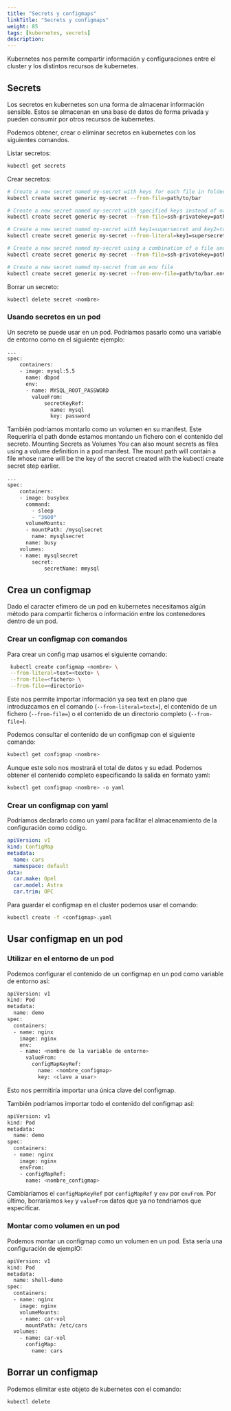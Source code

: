 ```yaml
---
title: "Secrets y configmaps"
linkTitle: "Secrets y configmaps"
weight: 85
tags: [kubernetes, secrets]
description:  
---
```


Kubernetes nos permite compartir información y configuraciones entre el cluster y los distintos recursos de kubernetes.

## Secrets
Los secretos en kubernetes son una forma de almacenar información sensible. Estos se almacenan en una base de datos de forma privada y pueden consumir por otros recursos de kubernetes.

Podemos obtener, crear o eliminar secretos en kubernetes con los siguientes comandos.

Listar secretos:
``` bash
kubectl get secrets
```

Crear secretos:
``` bash
# Create a new secret named my-secret with keys for each file in folder bar
kubectl create secret generic my-secret --from-file=path/to/bar

# Create a new secret named my-secret with specified keys instead of names on disk
kubectl create secret generic my-secret --from-file=ssh-privatekey=path/to/id_rsa --from-file=ssh-publickey=path/to/id_rsa.pub

# Create a new secret named my-secret with key1=supersecret and key2=topsecret
kubectl create secret generic my-secret --from-literal=key1=supersecret --from-literal=key2=topsecret

# Create a new secret named my-secret using a combination of a file and a literal
kubectl create secret generic my-secret --from-file=ssh-privatekey=path/to/id_rsa --from-literal=passphrase=topsecret

# Create a new secret named my-secret from an env file
kubectl create secret generic my-secret --from-env-file=path/to/bar.env
```

Borrar un secreto:
``` bash
kubectl delete secret <nombre>
```

### Usando secretos en un pod
Un secreto se puede usar en un pod. Podríamos pasarlo como una variable de entorno como en el siguiente ejemplo:
```bash
...
spec:
    containers:
    - image: mysql:5.5
      name: dbpod
      env:
      - name: MYSQL_ROOT_PASSWORD
        valueFrom:
            secretKeyRef:
              name: mysql
              key: password 
```


También podríamos montarlo como un volumen en su manifest. Este Requeriría el path donde estamos montando un fichero con el contenido del secreto.
Mounting Secrets as Volumes
You can also mount secrets as files using a volume definition in a pod manifest. The mount path will contain a file whose name will be the key of the secret created with the kubectl create secret step earlier.
``` bash
...
spec:
    containers:
    - image: busybox
      command:
        - sleep
        - "3600"
      volumeMounts:
      - mountPath: /mysqlsecret
        name: mysqlsecret
      name: busy
    volumes:
    - name: mysqlsecret
        secret:
            secretName: mmysql
```

## Crea un configmap
Dado el caracter efímero de un pod en kubernetes necesitamos algún método para compartir ficheros o información entre los contenedores dentro de un pod.

### Crear un configmap con comandos
Para crear un config map usamos el siguiente comando:
``` bash
 kubectl create configmap <nombre> \
 --from-literal=text=<texto> \
 --from-file=<fichero> \
 --from-file=<directorio>
 ```
Este nos permite importar información ya sea text en plano que introduzcamos en el comando (`--from-literal=text=`), el contenido de un fichero (`--from-file=`) o el contenido de un directorio completo (`--from-file=`).


Podemos consultar el contenido de un configmap con el siguiente comando:
``` bash
kubectl get configmap <nombre>
```

Aunque este solo nos mostrará el total de datos y su edad. Podemos obtener el contenido completo especificando la salida en formato yaml:
``` bash
kubectl get configmap <nombre> -o yaml
```

### Crear un configmap con yaml
Podríamos declararlo como un yaml para facilitar el almacenamiento de la configuración como código.
``` yaml
apiVersion: v1
kind: ConfigMap
metadata:
  name: cars
  namespace: default
data:
  car.make: Opel 
  car.model: Astra 
  car.trim: OPC
```

Para guardar el configmap en el cluster podemos usar el comando:
```bash
kubectl create -f <configmap>.yaml
```


## Usar configmap en un pod

### Utilizar en el entorno de un pod
Podemos configurar el contenido de un configmap en un pod como variable de entorno así:
```bash
apiVersion: v1
kind: Pod
metadata:
  name: demo 
spec:
  containers:
  - name: nginx
    image: nginx
    env:
    - name: <nombre de la variable de entorno> 
      valueFrom:
        configMapKeyRef:
          name: <nombre_configmap> 
          key: <clave a usar> 
```
Esto nos permitiría importar una única clave del configmap.

También podríamos importar todo el contenido del configmap así:
```bash
apiVersion: v1
kind: Pod
metadata:
  name: demo 
spec:
  containers:
  - name: nginx
    image: nginx
    envFrom:
    - configMapRef:
      name: <nombre_configmap> 
```
Cambiaríamos el `configMapKeyRef` por `configMapRef` y `env` por `envFrom`. Por último, borraríamos `key` y `valueFrom` datos que ya no tendríamos que especificar.


### Montar como volumen en un pod
Podemos montar un configmap como un volumen en un pod. Esta sería una configuración de ejemplO:
```bash
apiVersion: v1
kind: Pod
metadata:
  name: shell-demo
spec:
  containers:
  - name: nginx
    image: nginx
    volumeMounts:
    - name: car-vol
      mountPath: /etc/cars
  volumes:
    - name: car-vol
      configMap:
        name: cars
```


## Borrar un configmap
Podemos elimitar este objeto de kubernetes con el comando:
``` bash
kubectl delete
```